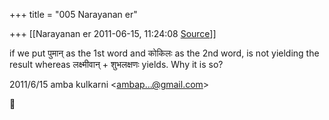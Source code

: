+++
title = "005 Narayanan er"

+++
[[Narayanan er	2011-06-15, 11:24:08 [Source](https://groups.google.com/g/bvparishat/c/tRWGLk8yEyg)]]



if we put पुमान् as the 1st word and कोकिलः as the 2nd word, is not yielding the result whereas लक्ष्मीवान् + शुभलक्षणः yields. Why it is so?  
  

2011/6/15 amba kulkarni \<[ambap...@gmail.com]()\>



